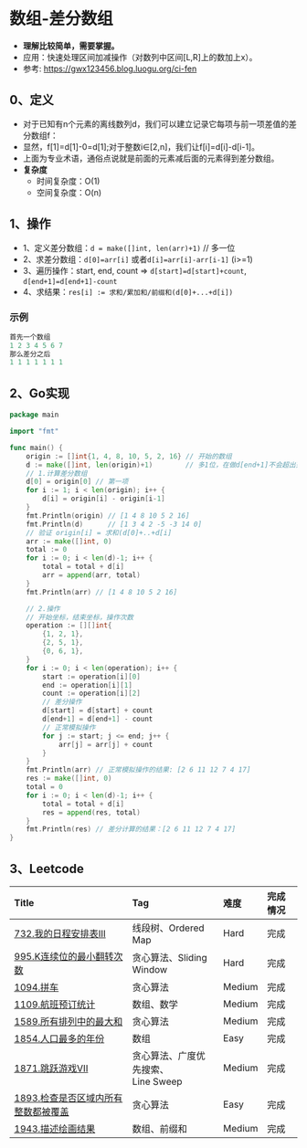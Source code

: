 # 数组-差分数组

- **理解比较简单，需要掌握。**
- 应用：快速处理区间加减操作（对数列中区间[L,R]上的数加上x）。
- 参考: https://gwx123456.blog.luogu.org/ci-fen

## 0、定义

- 对于已知有n个元素的离线数列d，我们可以建立记录它每项与前一项差值的差分数组f：
- 显然，f[1]=d[1]-0=d[1];对于整数i∈[2,n]，我们让f[i]=d[i]-d[i-1]。
- 上面为专业术语，通俗点说就是前面的元素减后面的元素得到差分数组。
- **复杂度**
  - 时间复杂度：O(1)
  - 空间复杂度：O(n)

## 1、操作

- 1、定义差分数组：`d = make([]int, len(arr)+1)` // 多一位
- 2、求差分数组：`d[0]=arr[i]` 或者`d[i]=arr[i]-arr[i-1]` (i>=1)  
- 3、遍历操作：start, end, count => `d[start]=d[start]+count`, `d[end+1]=d[end+1]-count`
- 4、求结果：`res[i] := 求和/累加和/前缀和(d[0]+...+d[i])`

### 示例

```go
首先一个数组 
1 2 3 4 5 6 7 
那么差分之后 
1 1 1 1 1 1 1
```

## 2、Go实现

```go
package main

import "fmt"

func main() {
	origin := []int{1, 4, 8, 10, 5, 2, 16} // 开始的数组
	d := make([]int, len(origin)+1)        // 多1位，在做d[end+1]不会超出范围
	// 1.计算差分数组
	d[0] = origin[0] // 第一项
	for i := 1; i < len(origin); i++ {
		d[i] = origin[i] - origin[i-1]
	}
	fmt.Println(origin) // [1 4 8 10 5 2 16]
	fmt.Println(d)      // [1 3 4 2 -5 -3 14 0]
	// 验证 origin[i] = 求和(d[0]+..+d[i]
	arr := make([]int, 0)
	total := 0
	for i := 0; i < len(d)-1; i++ {
		total = total + d[i]
		arr = append(arr, total)
	}
	fmt.Println(arr) // [1 4 8 10 5 2 16]

	// 2.操作
	// 开始坐标，结束坐标，操作次数
	operation := [][]int{
		{1, 2, 1},
		{2, 5, 1},
		{0, 6, 1},
	}
	for i := 0; i < len(operation); i++ {
		start := operation[i][0]
		end := operation[i][1]
		count := operation[i][2]
		// 差分操作
		d[start] = d[start] + count
		d[end+1] = d[end+1] - count
		// 正常模拟操作
		for j := start; j <= end; j++ {
			arr[j] = arr[j] + count
		}
	}
	fmt.Println(arr) // 正常模拟操作的结果: [2 6 11 12 7 4 17]
	res := make([]int, 0)
	total = 0
	for i := 0; i < len(d)-1; i++ {
		total = total + d[i]
		res = append(res, total)
	}
	fmt.Println(res) // 差分计算的结果：[2 6 11 12 7 4 17]
}
```

## 3、Leetcode

| Title                                                                                                  | Tag                          | 难度     | 完成情况 |
|:-------------------------------------------------------------------------------------------------------|:-----------------------------|:-------|:-----|
| [732.我的日程安排表III](https://leetcode.cn/problems/my-calendar-iii/)                                        | 线段树、Ordered Map              | Hard   | 完成   |
| [995.K连续位的最小翻转次数](https://leetcode.cn/problems/minimum-number-of-k-consecutive-bit-flips/)             | 贪心算法、Sliding Window          | Hard   | 完成   |
| [1094.拼车](https://leetcode.cn/problems/car-pooling/)                                                   | 贪心算法                         | Medium | 完成   |
| [1109.航班预订统计](https://leetcode.cn/problems/corporate-flight-bookings/)                                 | 数组、数学                        | Medium | 完成   |
| [1589.所有排列中的最大和](https://leetcode.cn/problems/maximum-sum-obtained-of-any-permutation/)                | 贪心算法                         | Medium | 完成   |
| [1854.人口最多的年份](https://leetcode.cn/problems/maximum-population-year/)                                  | 数组                           | Easy   | 完成   |
| [1871.跳跃游戏VII](https://leetcode.cn/problems/jump-game-vii/)                                            | 贪心算法、广度优先搜索、<br />Line Sweep | Medium | 完成   |
| [1893.检查是否区域内所有整数都被覆盖](https://leetcode.cn/problems/check-if-all-the-integers-in-a-range-are-covered/) | 贪心算法                         | Easy   | 完成   |
| [1943.描述绘画结果](https://leetcode.cn/problems/describe-the-painting/)                                     | 数组、前缀和                       | Medium | 完成   |